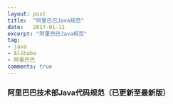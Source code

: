 ```yaml
---
layout: post
title:  "阿里巴巴Java规范"
date:   2017-01-11
excerpt: "阿里巴巴Java规范"
tag:
- java
- Alibaba
- 阿里巴巴
comments: true
---
```

### 阿里巴巴技术部Java代码规范（已更新至最新版）

<object width="100%" height="600" data="{{ site.staticUrl }}/article/pdf/Java-new.pdf" type="application/pdf"> <param name="src" value="{{ site.staticUrl }}/article/pdf/Java-new.pdf"> </object>

